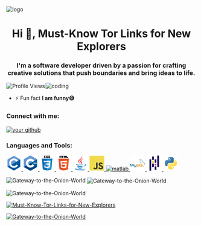 ![logo](https://github.com/Gateway-to-the-Onion-World/Gateway-to-the-Onion-World/blob/main/Image.png)
<h1 align="center">Hi 👋, Must-Know Tor Links for New Explorers</h1>
<h3 align="center"> I'm a software developer driven by a passion for crafting creative solutions that push boundaries and bring ideas to life. </h3>

<img align="right" alt="coding" width="400" src="https://user-images.githubusercontent.com/55389276/140866485-8fb1c876-9a8f-4d6a-98dc-08c4981eaf70.gif">



<p align="left">
  <img src="https://img.shields.io/badge/Profile%20Views-45189-0e75b6" alt="Profile Views">
</p>

- ⚡ Fun fact **I am funny😅**

<h3 align="left">Connect with me:</h3>
<p align="left">

<a href="https://github.com/Gateway-to-the-Onion-World" target="_blank">
  <img align="center" src="https://raw.githubusercontent.com/rahuldkjain/github-profile-readme-generator/master/src/images/icons/Social/github.svg" alt="your github" height="30" width="40" /></a>

</p>

<h3 align="left">Languages and Tools:</h3>
<p align="left"> <a href="https://www.cprogramming.com/" target="_blank" rel="noreferrer"> <img src="https://raw.githubusercontent.com/devicons/devicon/master/icons/c/c-original.svg" alt="c" width="40" height="40"/> </a> <a href="https://www.w3schools.com/cpp/" target="_blank" rel="noreferrer"> <img src="https://raw.githubusercontent.com/devicons/devicon/master/icons/cplusplus/cplusplus-original.svg" alt="cplusplus" width="40" height="40"/> </a> <a href="https://www.w3schools.com/css/" target="_blank" rel="noreferrer"> <img src="https://raw.githubusercontent.com/devicons/devicon/master/icons/css3/css3-original-wordmark.svg" alt="css3" width="40" height="40"/> </a> <a href="https://www.w3.org/html/" target="_blank" rel="noreferrer"> <img src="https://raw.githubusercontent.com/devicons/devicon/master/icons/html5/html5-original-wordmark.svg" alt="html5" width="40" height="40"/> </a> <a href="https://www.java.com" target="_blank" rel="noreferrer"> <img src="https://raw.githubusercontent.com/devicons/devicon/master/icons/java/java-original.svg" alt="java" width="40" height="40"/> </a> <a href="https://developer.mozilla.org/en-US/docs/Web/JavaScript" target="_blank" rel="noreferrer"> <img src="https://raw.githubusercontent.com/devicons/devicon/master/icons/javascript/javascript-original.svg" alt="javascript" width="40" height="40"/> </a> <a href="https://www.mathworks.com/" target="_blank" rel="noreferrer"> <img src="https://upload.wikimedia.org/wikipedia/commons/2/21/Matlab_Logo.png" alt="matlab" width="40" height="40"/> </a> <a href="https://www.mysql.com/" target="_blank" rel="noreferrer"> <img src="https://raw.githubusercontent.com/devicons/devicon/master/icons/mysql/mysql-original-wordmark.svg" alt="mysql" width="40" height="40"/> </a> <a href="https://pandas.pydata.org/" target="_blank" rel="noreferrer"> <img src="https://raw.githubusercontent.com/devicons/devicon/2ae2a900d2f041da66e950e4d48052658d850630/icons/pandas/pandas-original.svg" alt="pandas" width="40" height="40"/> </a> <a href="https://www.python.org" target="_blank" rel="noreferrer"> <img src="https://raw.githubusercontent.com/devicons/devicon/master/icons/python/python-original.svg" alt="python" width="40" height="40"/> </a> </p>

<p><img align="left" src="https://github-readme-stats.vercel.app/api/top-langs?username=Gateway-to-the-Onion-World&show_icons=true&locale=en&layout=compact" alt="Gateway-to-the-Onion-World"/></p>

<p>&nbsp;<img align="center" src="https://github-readme-stats.vercel.app/api?username=Gateway-to-the-Onion-World&show_icons=true&locale=en" alt="Gateway-to-the-Onion-World"/></p>

<p><img align="center" src="https://github-readme-streak-stats.herokuapp.com/?user=Gateway-to-the-Onion-World&" alt="Gateway-to-the-Onion-World"/></p>

<p>
<a href="https://github.com/Gateway-to-the-Onion-World/Must-Know-Tor-Links-for-New-Explorers">  
<img src="https://github-readme-stats.vercel.app/api/pin/?username=Gateway-to-the-Onion-World&repo=Must-Know-Tor-Links-for-New-Explorers&theme=White" alt="Must-Know-Tor-Links-for-New-Explorers"></p>

<p>
<a href="https://github.com/Gateway-to-the-Onion-World/Gateway-to-the-Onion-World">
<img src="https://github-readme-stats.vercel.app/api/pin/?username=Gateway-to-the-Onion-World&repo=Gateway-to-the-Onion-World&theme=White" alt="Gateway-to-the-Onion-World"></p>
